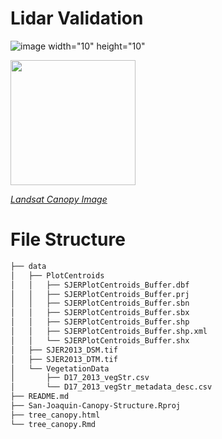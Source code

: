 # Lidar Validation

![image width="10" height="10"](https://github.com/hazelvaq/San-Joaquin-Canopy-Structure/assets/108312152/87ad5ced-3346-478d-afd0-c27a8565afcb )

<img src="https://github.com/hazelvaq/San-Joaquin-Canopy-Structure/assets/108312152/87ad5ced-3346-478d-afd0-c27a8565afcb" width="200" height="200">

[*Landsat Canopy Image*](https://resilience-blog.com/2022/07/06/how-we-can-better-understand-our-forest-ecosystems-with-laser-scanning/)




# File Structure
```markdown
├── data
│   ├── PlotCentroids
│   │   ├── SJERPlotCentroids_Buffer.dbf
│   │   ├── SJERPlotCentroids_Buffer.prj
│   │   ├── SJERPlotCentroids_Buffer.sbn
│   │   ├── SJERPlotCentroids_Buffer.sbx
│   │   ├── SJERPlotCentroids_Buffer.shp
│   │   ├── SJERPlotCentroids_Buffer.shp.xml
│   │   └── SJERPlotCentroids_Buffer.shx
│   ├── SJER2013_DSM.tif
│   ├── SJER2013_DTM.tif
│   └── VegetationData
│       ├── D17_2013_vegStr.csv
│       └── D17_2013_vegStr_metadata_desc.csv
├── README.md
├── San-Joaquin-Canopy-Structure.Rproj
├── tree_canopy.html
└── tree_canopy.Rmd
```
